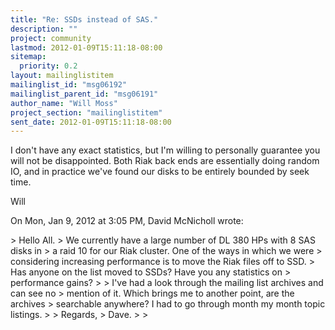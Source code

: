 ```yaml
---
title: "Re: SSDs instead of SAS."
description: ""
project: community
lastmod: 2012-01-09T15:11:18-08:00
sitemap:
  priority: 0.2
layout: mailinglistitem
mailinglist_id: "msg06192"
mailinglist_parent_id: "msg06191"
author_name: "Will Moss"
project_section: "mailinglistitem"
sent_date: 2012-01-09T15:11:18-08:00
---
```



I don't have any exact statistics, but I'm willing to personally guarantee
you will not be disappointed. Both Riak back ends are essentially doing
random IO, and in practice we've found our disks to be entirely bounded by
seek time.

Will


On Mon, Jan 9, 2012 at 3:05 PM, David McNicholl
wrote:

&gt; Hello All.
&gt; We currently have a large number of DL 380 HPs with 8 SAS disks in
&gt; a raid 10 for our Riak cluster. One of the ways in which we were
&gt; considering increasing performance is to move the Riak files off to SSD.
&gt; Has anyone on the list moved to SSDs? Have you any statistics on
&gt; performance gains?
&gt;
&gt; I've had a look through the mailing list archives and can see no
&gt; mention of it. Which brings me to another point, are the archives
&gt; searchable anywhere? I had to go through month my month topic listings.
&gt;
&gt; Regards,
&gt; Dave.
&gt;
&gt;

